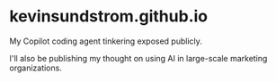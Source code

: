 # kevinsundstrom.github.io
My Copilot coding agent tinkering exposed publicly. 

I'll also be publishing my thought on using AI in large-scale marketing organizations. 
